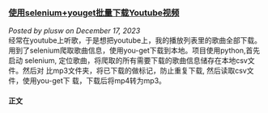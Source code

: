 ### [使用selenium+youget批量下载Youtube视频](https://plusw.github.io/blog/#article/demo01scrapyYoutube)
*Posted by plusw on December 17, 2023*  
    经常在youtube上听歌，于是想把youtube上，我的播放列表里的歌曲全部下载。
用到了selenium爬取歌曲信息，使用you-get下载到本地。项目使用python,首先启动
selenium, 定位歌曲，将爬取的所有需要下载的歌曲信息储存在本地csv文件。然后对
比mp3文件夹，将已下载的做标记，防止重复下载, 然后读取csv文件，使用you-get下
载，下载后将mp4转为mp3。
#### 正文


